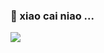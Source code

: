### 🌱 xiao cai niao ...
<div align=enter>
    <img src=https://github-readme-stats.vercel.app/api?username=yangqings&show_icons=true></img>
</div>

<!--
**yangqings/yangqings** is a ✨ _special_ ✨ repository because its `README.md` (this file) appears on your GitHub profile.

Here are some ideas to get you started:

- 🔭 I’m currently working on ...
- 🌱 I’m currently learning ...
- 👯 I’m looking to collaborate on ...
- 🤔 I’m looking for help with ...
- 💬 Ask me about ...
- 📫 How to reach me: ...
- 😄 Pronouns: ...
- ⚡ Fun fact: ...
-->
